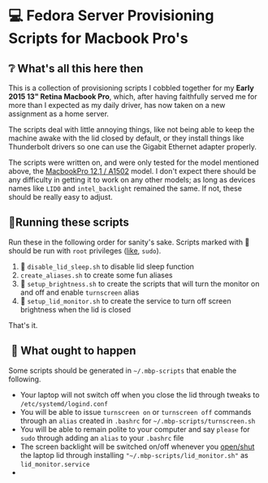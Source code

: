 # 💻 Fedora Server Provisioning Scripts for Macbook Pro's
 
## ❔ What's all this here then

This is a collection of provisioning scripts I cobbled together for my **Early 2015 13" Retina Macbook Pro**, which, after having faithfully served me for more than I expected as my daily driver, has now taken on a new assignment as a home server.

The scripts deal with little annoying things, like not being able to keep the machine awake with the lid closed by default, or they install things like Thunderbolt drivers so one can use the Gigabit Ethernet adapter properly.

The scripts were written on, and were only tested for the model mentioned above, the [MacbookPro 12,1 / A1502](https://everymac.com/ultimate-mac-lookup/?search_keywords=MacBookPro12,1) model. I don't expect there should be any difficulty in getting it to work on any other models; as long as devices names like `LID0` and `intel_backlight` remained the same. If not, these should be really easy to adjust.

## 🏃Running these scripts

Run these in the following order for sanity's sake. Scripts marked with 🥪 should be run with `root` privileges ([like](https://xkcd.com/149/), `sudo`).

1. 🥪 `disable_lid_sleep.sh` to disable lid sleep function
2. `create_aliases.sh` to create some fun aliases
3. 🥪 `setup_brightness.sh` to create the scripts that will turn the monitor on and off and enable `turnscreen` alias 
4. 🥪 `setup_lid_monitor.sh` to create the service to turn off screen brightness when the lid is closed 

That's it.

##  💝 What ought to happen

Some scripts should be generated in `~/.mbp-scripts` that enable the following.

* Your laptop will not switch off when you close the lid through tweaks to `/etc/systemd/logind.conf`
* You will be able to issue `turnscreen on` or `turnscreen off` commands through an `alias` created in `.bashrc` for `~/.mbp-scripts/turnscreen.sh`
* You will be able to remain polite to your computer and say `please` for `sudo` through adding an `alias` to your `.bashrc` file
* The screen backlight will be switched on/off whenever you [open/shut](https://piped.video/watch?v=RNUZBHlRH4Y) the laptop lid through installing `"~/.mbp-scripts/lid_monitor.sh"` as `lid_monitor.service` 
* 
